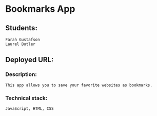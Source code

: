 # Bookmarks App

## Students:
    Farah Gustafson
    Laurel Butler 

## Deployed URL: 

### Description:
    This app allows you to save your favorite websites as bookmarks. 

### Technical stack:
    JavaScript, HTML, CSS